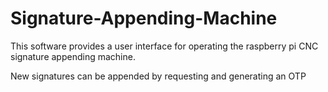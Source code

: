 # Signature-Appending-Machine

This software provides a user interface for operating the raspberry pi CNC signature appending machine. 

New signatures can be appended by requesting and generating an OTP
